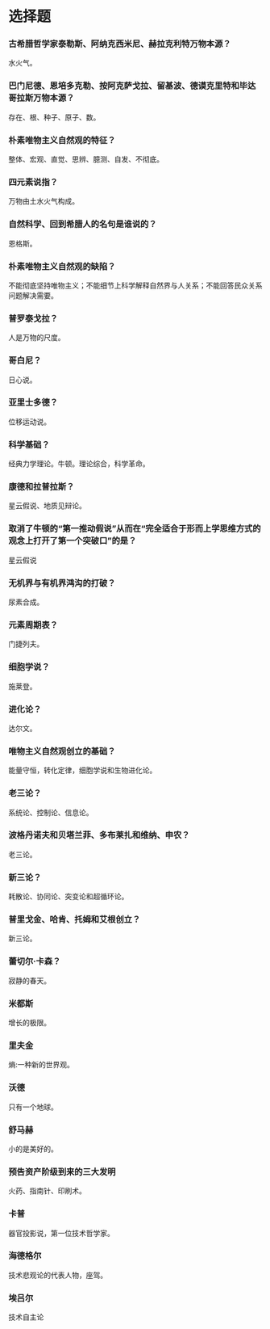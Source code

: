 # 选择题
### 古希腊哲学家泰勒斯、阿纳克西米尼、赫拉克利特万物本源？
水火气。
### 巴门尼德、恩培多克勒、按阿克萨戈拉、留基波、德谟克里特和毕达哥拉斯万物本源？
存在、根、种子、原子、数。
### 朴素唯物主义自然观的特征？
整体、宏观、直觉、思辨、臆测、自发、不彻底。
### 四元素说指？
万物由土水火气构成。
### 自然科学、回到希腊人的名句是谁说的？
恩格斯。
### 朴素唯物主义自然观的缺陷？
不能彻底坚持唯物主义；不能细节上科学解释自然界与人关系；不能回答民众关系问题解决需要。
### 普罗泰戈拉？
人是万物的尺度。
### 哥白尼？
日心说。
### 亚里士多德？
位移运动说。
### 科学基础？
经典力学理论。牛顿。理论综合，科学革命。
### 康德和拉普拉斯？
星云假说、地质见辩论。
### 取消了牛顿的“第一推动假说”从而在“完全适合于形而上学思维方式的观念上打开了第一个突破口”的是？
星云假说
### 无机界与有机界鸿沟的打破？
尿素合成。
### 元素周期表？
门捷列夫。
### 细胞学说？
施莱登。
### 进化论？
达尔文。
### 唯物主义自然观创立的基础？
能量守恒，转化定律，细胞学说和生物进化论。
### 老三论？
系统论、控制论、信息论。
### 波格丹诺夫和贝塔兰菲、多布莱扎和维纳、申农？
老三论。
### 新三论？
耗散论、协同论、突变论和超循环论。
### 普里戈金、哈肯、托姆和艾根创立？
新三论。
### 蕾切尔·卡森？
寂静的春天。
### 米都斯
增长的极限。
### 里夫金
熵:一种新的世界观。
### 沃德
只有一个地球。
### 舒马赫
小的是美好的。
### 预告资产阶级到来的三大发明
火药、指南针、印刷术。
### 卡普
器官投影说，第一位技术哲学家。
### 海德格尔
技术悲观论的代表人物，座驾。
### 埃吕尔
技术自主论
### 